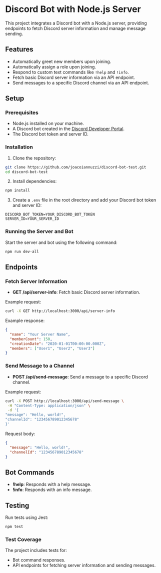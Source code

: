 # Discord Bot with Node.js Server

This project integrates a Discord bot with a Node.js server, providing endpoints to fetch Discord server information and manage message sending.

## Features

- Automatically greet new members upon joining.
- Automatically assign a role upon joining.
- Respond to custom text commands like `!help` and `!info`.
- Fetch basic Discord server information via an API endpoint.
- Send messages to a specific Discord channel via an API endpoint.

## Setup

### Prerequisites

- Node.js installed on your machine.
- A Discord bot created in the [Discord Developer Portal](https://discord.com/developers/applications).
- The Discord bot token and server ID.

### Installation

1. Clone the repository:

```bash
git clone https://github.com/joacoiannuzzi/discord-bot-test.git
cd discord-bot-test
```

2. Install dependencies:

```bash
npm install
```

3. Create a `.env` file in the root directory and add your Discord bot token and server ID:

```env
DISCORD_BOT_TOKEN=YOUR_DISCORD_BOT_TOKEN
SERVER_ID=YOUR_SERVER_ID
```

### Running the Server and Bot

Start the server and bot using the following command:

```bash
npm run dev-all
```

## Endpoints

### Fetch Server Information

- **GET /api/server-info**: Fetch basic Discord server information.

Example request:

```bash
curl -X GET http://localhost:3000/api/server-info
```

Example response:

```json
{
  "name": "Your Server Name",
  "memberCount": 150,
  "creationDate": "2020-01-01T00:00:00.000Z",
  "members": ["User1", "User2", "User3"]
}
```

### Send Message to a Channel

- **POST /api/send-message**: Send a message to a specific Discord channel.

Example request:

```bash
curl -X POST http://localhost:3000/api/send-message \
 -H "Content-Type: application/json" \
 -d '{
"message": "Hello, world!",
"channelId": "123456789012345678"
}'
```

Request body:

```json
{
  "message": "Hello, world!",
  "channelId": "123456789012345678"
}
```

## Bot Commands

- **!help**: Responds with a help message.
- **!info**: Responds with an info message.

## Testing

Run tests using Jest:

```bash
npm test
```

### Test Coverage

The project includes tests for:

- Bot command responses.
- API endpoints for fetching server information and sending messages.
